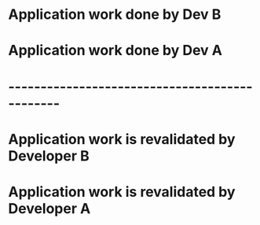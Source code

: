 # Application work done by Dev B
# Application work done by Dev A

# ----------------------------------------------


# Application work is revalidated by Developer B
# Application work is revalidated by Developer A

